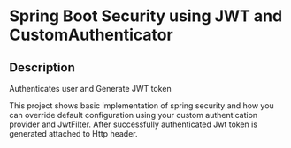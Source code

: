 # Spring Boot Security using JWT and CustomAuthenticator

## Description
 Authenticates user and Generate JWT token

This project shows basic implementation of spring security and how you can override default configuration using your custom authentication provider and JwtFilter.
After successfully authenticated Jwt token is generated attached to Http header. 

